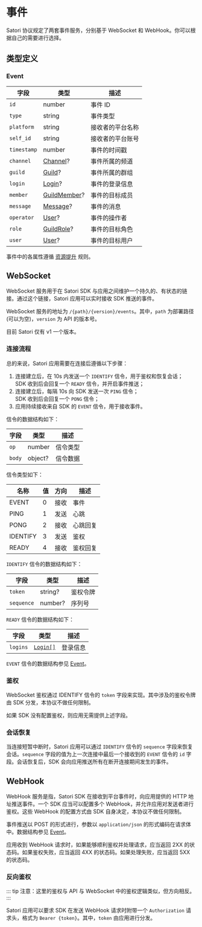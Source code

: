 # 事件

Satori 协议规定了两套事件服务，分别基于 WebSocket 和 WebHook。你可以根据自己的需要进行选择。

## 类型定义

### Event

| 字段 | 类型 | 描述 |
| --- | --- | --- |
| `id` | number | 事件 ID |
| `type` | string | 事件类型 |
| `platform` | string | 接收者的平台名称 |
| `self_id` | string | 接收者的平台账号 |
| `timestamp` | number | 事件的时间戳 |
| `channel` | [Channel](../resources/channel.md)? | 事件所属的频道 |
| `guild` | [Guild](../resources/guild.md)? | 事件所属的群组 |
| `login` | [Login](../resources/login.md)? | 事件的登录信息 |
| `member` | [GuildMember](../resources/member.md)? | 事件的目标成员 |
| `message` | [Message](../resources/message.md)? | 事件的消息 |
| `operator` | [User](../resources/user.md)? | 事件的操作者 |
| `role` | [GuildRole](../resources/role.md)? | 事件的目标角色 |
| `user` | [User](../resources/user.md)? | 事件的目标用户 |

事件中的各属性遵循 [资源提升](./index.md) 规则。

## WebSocket

WebSocket 服务用于在 Satori SDK 与应用之间维护一个持久的、有状态的链接。通过这个链接，Satori 应用可以实时接收 SDK 推送的事件。

WebSocket 服务的地址为 `/{path}/{version}/events`。其中，`path` 为部署路径 (可以为空)，`version` 为 API 的版本号。

目前 Satori 仅有 v1 一个版本。

### 连接流程

总的来说，Satori 应用需要在连接后遵循以下步骤：

1. 连接建立后，在 10s 内发送一个 `IDENTIFY` 信令，用于鉴权和恢复会话；<br>SDK 收到后会回复一个 `READY` 信令，并开启事件推送；
1. 连接建立后，每隔 10s 向 SDK 发送一次 `PING` 信令；<br>SDK 收到后会回复一个 `PONG` 信令；
1. 应用持续接收来自 SDK 的 `EVENT` 信令，用于接收事件。

信令的数据结构如下：

| 字段 | 类型 | 描述 |
| --- | --- | --- |
| `op` | number | 信令类型 |
| `body` | object? | 信令数据 |

信令类型如下：

| 名称 | 值 | 方向 | 描述 |
| --- | --- | --- | --- |
| EVENT | 0 | 接收 | 事件 |
| PING | 1 | 发送 | 心跳 |
| PONG | 2 | 接收 | 心跳回复 |
| IDENTIFY | 3 | 发送 | 鉴权 |
| READY | 4 | 接收 | 鉴权回复 |

`IDENTIFY` 信令的数据结构如下：

| 字段 | 类型 | 描述 |
| --- | --- | --- |
| `token` | string? | 鉴权令牌 |
| `sequence` | number? | 序列号 |

`READY` 信令的数据结构如下：

| 字段 | 类型 | 描述 |
| --- | --- | --- |
| `logins` | [`Login[]`](../resources/login.md) | 登录信息 |

`EVENT` 信令的数据结构参见 [Event](#event)。

### 鉴权

WebSocket 鉴权通过 IDENTIFY 信令的 `token` 字段来实现。其中涉及的鉴权令牌由 SDK 分发，本协议不做任何限制。

如果 SDK 没有配置鉴权，则应用无需提供上述字段。

### 会话恢复

当连接短暂中断时，Satori 应用可以通过 `IDENTIFY` 信令的 `sequence` 字段来恢复会话。`sequence` 字段的值为上一次连接中最后一个接收到的 `EVENT` 信令的 `id` 字段。会话恢复后，SDK 会向应用推送所有在断开连接期间发生的事件。

## WebHook

WebHook 服务是指，Satori SDK 在接收到平台事件时，向应用提供的 HTTP 地址推送事件。一个 SDK 应当可以配置多个 WebHook，并允许应用对发送者进行鉴权。这些 WebHook 的配置方式由 SDK 自身决定，本协议不做任何限制。

事件推送以 POST 的形式进行，参数以 `application/json` 的形式编码在请求体中。数据结构参见 [Event](#event)。

应用收到 WebHook 请求时，如果能够顺利鉴权并处理请求，应当返回 2XX 的状态码。如果鉴权失败，应当返回 4XX 的状态码。如果处理失败，应当返回 5XX 的状态码。

### 反向鉴权

::: tip
注意：这里的鉴权与 API 与 WebSocket 中的鉴权逻辑类似，但方向相反。
:::

Satori 应用可以要求 SDK 在发送 WebHook 请求时附带一个 `Authorization` 请求头，格式为 `Bearer {token}`。其中，`token` 由应用进行分发。

